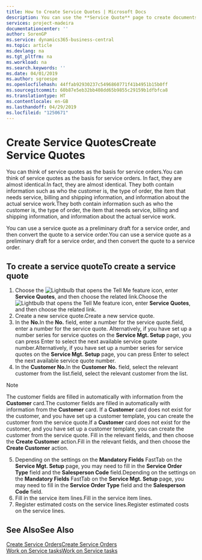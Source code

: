 ```yaml
---
title: How to Create Service Quotes | Microsoft Docs
description: You can use the **Service Quote** page to create documents where you enter information about a service, such as repairs and maintenance, on service items by customer request. You can use a service quote as a preliminary draft for a service order, and then convert the quote to a service order.
services: project-madeira
documentationcenter: ''
author: SorenGP
ms.service: dynamics365-business-central
ms.topic: article
ms.devlang: na
ms.tgt_pltfrm: na
ms.workload: na
ms.search.keywords: ''
ms.date: 04/01/2019
ms.author: sgroespe
ms.openlocfilehash: 44ffab92930237c5496860771f41b4951b15b0ff
ms.sourcegitcommit: 60b87e5eb32bb408dd65b9855c29159b1dfbfca8
ms.translationtype: HT
ms.contentlocale: en-GB
ms.lasthandoff: 04/29/2019
ms.locfileid: "1250671"
---
```

# <a name="create-service-quotes"></a><span data-ttu-id="3f6af-104">Create Service Quotes</span><span class="sxs-lookup"><span data-stu-id="3f6af-104">Create Service Quotes</span></span>
<span data-ttu-id="3f6af-105">You can think of service quotes as the basis for service orders.</span><span class="sxs-lookup"><span data-stu-id="3f6af-105">You can think of service quotes as the basis for service orders.</span></span> <span data-ttu-id="3f6af-106">In fact, they are almost identical.</span><span class="sxs-lookup"><span data-stu-id="3f6af-106">In fact, they are almost identical.</span></span> <span data-ttu-id="3f6af-107">They both contain information such as who the customer is, the type of order, the item that needs service, billing and shipping information, and information about the actual service work.</span><span class="sxs-lookup"><span data-stu-id="3f6af-107">They both contain information such as who the customer is, the type of order, the item that needs service, billing and shipping information, and information about the actual service work.</span></span>
 
<span data-ttu-id="3f6af-108">You can use a service quote as a preliminary draft for a service order, and then convert the quote to a service order.</span><span class="sxs-lookup"><span data-stu-id="3f6af-108">You can use a service quote as a preliminary draft for a service order, and then convert the quote to a service order.</span></span>  
  
## <a name="to-create-a-service-quote"></a><span data-ttu-id="3f6af-109">To create a service quote</span><span class="sxs-lookup"><span data-stu-id="3f6af-109">To create a service quote</span></span>  
1. <span data-ttu-id="3f6af-110">Choose the ![Lightbulb that opens the Tell Me feature](media/ui-search/search_small.png "Tell me what you want to do") icon, enter **Service Quotes**, and then choose the related link.</span><span class="sxs-lookup"><span data-stu-id="3f6af-110">Choose the ![Lightbulb that opens the Tell Me feature](media/ui-search/search_small.png "Tell me what you want to do") icon, enter **Service Quotes**, and then choose the related link.</span></span>  
2. <span data-ttu-id="3f6af-111">Create a new service quote.</span><span class="sxs-lookup"><span data-stu-id="3f6af-111">Create a new service quote.</span></span>  
3. <span data-ttu-id="3f6af-112">In the **No.**</span><span class="sxs-lookup"><span data-stu-id="3f6af-112">In the **No.**</span></span> <span data-ttu-id="3f6af-113">field, enter a number for the service quote.</span><span class="sxs-lookup"><span data-stu-id="3f6af-113">field, enter a number for the service quote.</span></span> <span data-ttu-id="3f6af-114">Alternatively, if you have set up a number series for service quotes on the **Service Mgt. Setup** page, you can press Enter to select the next available service quote number.</span><span class="sxs-lookup"><span data-stu-id="3f6af-114">Alternatively, if you have set up a number series for service quotes on the **Service Mgt. Setup** page, you can press Enter to select the next available service quote number.</span></span>  
4. <span data-ttu-id="3f6af-115">In the **Customer No.**</span><span class="sxs-lookup"><span data-stu-id="3f6af-115">In the **Customer No.**</span></span>  <span data-ttu-id="3f6af-116">field, select the relevant customer from the list.</span><span class="sxs-lookup"><span data-stu-id="3f6af-116">field, select the relevant customer from the list.</span></span>  

  > [!Note]  
  >  <span data-ttu-id="3f6af-117">The customer fields are filled in automatically with information from the **Customer** card.</span><span class="sxs-lookup"><span data-stu-id="3f6af-117">The customer fields are filled in automatically with information from the **Customer** card.</span></span> <span data-ttu-id="3f6af-118">If a **Customer** card does not exist for the customer, and you have set up a customer template, you can create the customer from the service quote.</span><span class="sxs-lookup"><span data-stu-id="3f6af-118">If a **Customer** card does not exist for the customer, and you have set up a customer template, you can create the customer from the service quote.</span></span> <span data-ttu-id="3f6af-119">Fill in the relevant fields, and then choose the **Create Customer** action.</span><span class="sxs-lookup"><span data-stu-id="3f6af-119">Fill in the relevant fields, and then choose the **Create Customer** action.</span></span>  
  
5. <span data-ttu-id="3f6af-120">Depending on the settings on the **Mandatory Fields** FastTab on the **Service Mgt. Setup** page, you may need to fill in the **Service Order Type** field and the **Salesperson Code** field.</span><span class="sxs-lookup"><span data-stu-id="3f6af-120">Depending on the settings on the **Mandatory Fields** FastTab on the **Service Mgt. Setup** page, you may need to fill in the **Service Order Type** field and the **Salesperson Code** field.</span></span>  
6. <span data-ttu-id="3f6af-121">Fill in the service item lines.</span><span class="sxs-lookup"><span data-stu-id="3f6af-121">Fill in the service item lines.</span></span>  
7. <span data-ttu-id="3f6af-122">Register estimated costs on the service lines.</span><span class="sxs-lookup"><span data-stu-id="3f6af-122">Register estimated costs on the service lines.</span></span>  
  
## <a name="see-also"></a><span data-ttu-id="3f6af-123">See Also</span><span class="sxs-lookup"><span data-stu-id="3f6af-123">See Also</span></span>  
[<span data-ttu-id="3f6af-124">Create Service Orders</span><span class="sxs-lookup"><span data-stu-id="3f6af-124">Create Service Orders</span></span>](service-how-to-create-service-orders.md)  
[<span data-ttu-id="3f6af-125">Work on Service tasks</span><span class="sxs-lookup"><span data-stu-id="3f6af-125">Work on Service tasks</span></span>](service-how-to-work-on-service-tasks.md)  

 